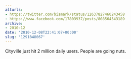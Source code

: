 ```yaml
---
alturls:
- https://twitter.com/bismark/status/12637827460243458
- https://www.facebook.com/17803937/posts/808564543189
archive:
- 2010-12
date: '2010-12-08T22:41:07+00:00'
slug: '1291848067'
---
```


Cityville just hit 2 million daily users.  People are going nuts.

